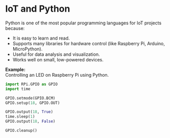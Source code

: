 # IoT and Python

Python is one of the most popular programming languages for IoT projects because:

- It is easy to learn and read.
- Supports many libraries for hardware control (like Raspberry Pi, Arduino, MicroPython).
- Useful for data analysis and visualization.
- Works well on small, low-powered devices.

**Example:**  
Controlling an LED on Raspberry Pi using Python.

```python
import RPi.GPIO as GPIO
import time

GPIO.setmode(GPIO.BCM)
GPIO.setup(18, GPIO.OUT)

GPIO.output(18, True)
time.sleep(1)
GPIO.output(18, False)

GPIO.cleanup()
```